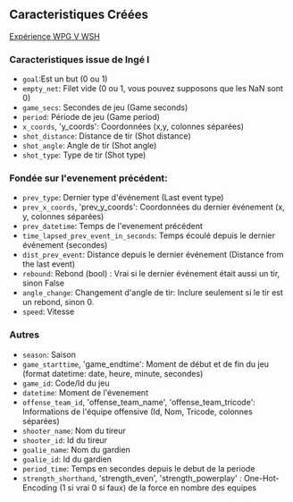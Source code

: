 ## Caracteristiques Créées

[Expérience WPG V WSH](https://www.comet.com/williamglazer/hockeyanalysis/7bc807a88fb649d4a28beed00d2b5faf?experiment-tab=assets)

### Caracteristiques issue de Ingé I
- `goal`:Est un but (0 ou 1)
- `empty_net`: Filet vide (0 ou 1, vous pouvez supposons que les NaN sont 0)
- `game_secs`: Secondes de jeu (Game seconds)
- `period`: Période de jeu (Game period)
- `x_coords`, 'y_coords': Coordonnées (x,y, colonnes séparées)
- `shot_distance`: Distance de tir (Shot distance)
- `shot_angle`: Angle de tir (Shot angle)
- `shot_type`: Type de tir (Shot type)

### Fondée sur l'evenement précédent:
- `prev_type`: Dernier type d'événement (Last event type)
- `prev_x_coords`, 'prev_y_coords': Coordonnées du dernier événement (x, y, colonnes séparées)
- `prev_datetime`: Temps de l'evenement précédent
- `time_lapsed_prev_event_in_seconds`: Temps écoulé depuis le dernier événement (secondes) 
- `dist_prev_event`: Distance depuis le dernier événement (Distance from the last event)
- `rebound`: Rebond (bool) : Vrai si le dernier événement était aussi un tir, sinon False
- `angle_change`: Changement d'angle de tir: Inclure seulement si le tir est un rebond, sinon 0.
- `speed`: Vitesse


### Autres
- `season`: Saison
- `game_starttime`, 'game_endtime': Moment de début et de fin du jeu (format datetime: date, heure, minute, secondes)
- `game_id`: Code/Id du jeu
- `datetime`: Moment de l'évenement
- `offense_team_id`, 'offense_team_name', 'offense_team_tricode': Informations de l'équipe offensive (Id, Nom, Tricode, colonnes séparées)        
- `shooter_name`: Nom du tireur
- `shooter_id`: Id du tireur
- `goalie_name`: Nom du gardien
- `goalie_id`: Id du gardien
- `period_time`: Temps en secondes depuis le debut de la periode
- `strength_shorthand`, 'strength_even', 'strength_powerplay' : One-Hot-Encoding (1 si vrai 0 si faux) de la force en nombre des equipes
       
       
       